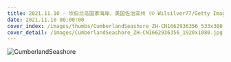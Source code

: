 ```yaml
---
title: 2021.11.10 - 坎伯兰岛国家海岸，美国佐治亚州 (© Wilsilver77/Getty Images Plus)
date: 2021.11.10 00:00:00
cover_index: /images/thumbs/CumberlandSeashore_ZH-CN1662936356_533x300.jpg
cover_detail: /images/CumberlandSeashore_ZH-CN1662936356_1920x1080.jpg
---
```


![CumberlandSeashore](/images/CumberlandSeashore_ZH-CN1662936356_1920x1080.jpg)
